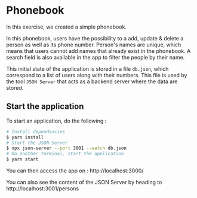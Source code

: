 # Phonebook

In this exercise, we created a simple phonebook.

In this phonebook, users have the possibility to a add, update & delete a person as well as its phone number. Person's names are unique, which means that users cannot add names that already exist in the phonebook. A search field is also available in the app to filter the people by their name.

This initial state of the application is stored in a file `db.json`, which correspond to a list of users along with their numbers. This file is used by the tool `JSON Server` that acts as a backend server where the data are stored.

## Start the application

To start an application, do the following :

```bash
# Install dependancies
$ yarn install
# Start the JSON Server
$ npx json-server --port 3001 --watch db.json
# On another terminal, start the application
$ yarn start
```

You can then access the app on : http://localhost:3000/

You can also see the content of the JSON Server by heading to http://localhost:3001/persons
